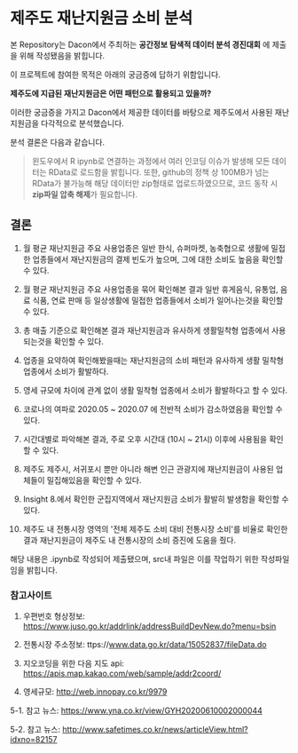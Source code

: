 # 제주도 재난지원금 소비 분석

본 Repository는 Dacon에서 주최하는 **공간정보 탐색적 데이터 분석 경진대회** 에 제출을 위해 작성됐음을 밝힙니다.

이 프로젝트에 참여한 목적은 아래의 궁금증에 답하기 위함입니다.

**제주도에 지급된 재난지원금은 어떤 패턴으로 활용되고 있을까?**

이러한 궁금증을 가지고 Dacon에서 제공한 데이터를 바탕으로 제주도에서 사용된 재난지원금을 다각적으로 분석했습니다.

분석 결론은 다음과 같습니다.

> 윈도우에서 R ipynb로 연결하는 과정에서 여러 인코딩 이슈가 발생해 모든 데이터는 RData로 로드함을 밝힙니다.
> 또한, github의 정책 상 100MB가 넘는 RData가 불가능해 해당 데이터만 zip형태로 업로드하였으므로, 코드 동작 시 **zip파일 압축 해제**가 필요합니다.

## 결론

1. 월 평균 재난지원금 주요 사용업종은 일반 한식, 슈퍼마켓, 농축협으로 생활에 밀접한 업종들에서 재난지원금의 결제 빈도가 높으며, 그에 대한 소비도 높음을 확인할 수 있다.


2. 월 평균 재난지원금 주요 사용업종을 묶어 확인해본 결과 일반 휴게음식, 유통업, 음료 식품, 연료 판매 등 일상생활에 밀접한 업종들에서 소비가 일어나는것을 확인할 수 있다.


3. 총 매출 기준으로 확인해본 결과 재난지원금과 유사하게 생활밀착형 업종에서 사용되는것을 확인할 수 있다.


4. 업종을 요약하여 확인해봤을때는 재난지원금의 소비 패턴과 유사하게 생활 밀착형 업종에서 소비가 활발하다.


5. 영세 규모에 차이에 관계 없이 생활 밀착형 업종에서 소비가 활발하다고 할 수 있다.


6. 코로나의 여파로 2020.05 ~ 2020.07 에 전반적 소비가 감소하였음을 확인할 수 있다.


7. 시간대별로 파악해본 결과, 주로 오후 시간대 (10시 ~ 21시) 이후에 사용됨을 확인할 수 있다.


8. 제주도 제주시, 서귀포시 뿐만 아니라 해변 인근 관광지에 재난지원금이 사용된 업체들이 밀집해있음을 확인할 수 있다.


9. Insight 8.에서 확인한 군집지역에서 재난지원금 소비가 활발히 발생함을 확인할 수 있다.


10. 제주도 내 전통시장 영역의 '전체 제주도 소비 대비 전통시장 소비'를 비율로 확인한 결과 재난지원금이 제주도 내 전통시장의 소비 증진에 도움을 줬다.




해당 내용은 .ipynb로 작성되어 제출됐으며, src내 파일은 이를 작업하기 위한 작성파일임을 밝힙니다.

### 참고사이트

1. 우편번호 형상정보: https://www.juso.go.kr/addrlink/addressBuildDevNew.do?menu=bsin

2. 전통시장 주소정보: ttps://www.data.go.kr/data/15052837/fileData.do

3. 지오코딩을 위한 다음 지도 api: https://apis.map.kakao.com/web/sample/addr2coord/

4. 영세규모: http://web.innopay.co.kr/9979

5-1. 참고 뉴스: https://www.yna.co.kr/view/GYH20200610002000044

5-2. 참고 뉴스: http://www.safetimes.co.kr/news/articleView.html?idxno=82157
